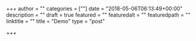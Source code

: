 +++
author = ""
categories = [""]
date = "2018-05-06T06:13:49+00:00"
description = ""
draft = true
featured = ""
featuredalt = ""
featuredpath = ""
linktitle = ""
title = "Demo"
type = "post"

+++
